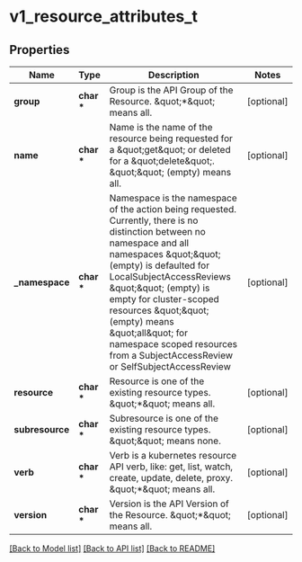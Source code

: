 # v1_resource_attributes_t

## Properties
Name | Type | Description | Notes
------------ | ------------- | ------------- | -------------
**group** | **char \*** | Group is the API Group of the Resource.  \&quot;*\&quot; means all. | [optional] 
**name** | **char \*** | Name is the name of the resource being requested for a \&quot;get\&quot; or deleted for a \&quot;delete\&quot;. \&quot;\&quot; (empty) means all. | [optional] 
**_namespace** | **char \*** | Namespace is the namespace of the action being requested.  Currently, there is no distinction between no namespace and all namespaces \&quot;\&quot; (empty) is defaulted for LocalSubjectAccessReviews \&quot;\&quot; (empty) is empty for cluster-scoped resources \&quot;\&quot; (empty) means \&quot;all\&quot; for namespace scoped resources from a SubjectAccessReview or SelfSubjectAccessReview | [optional] 
**resource** | **char \*** | Resource is one of the existing resource types.  \&quot;*\&quot; means all. | [optional] 
**subresource** | **char \*** | Subresource is one of the existing resource types.  \&quot;\&quot; means none. | [optional] 
**verb** | **char \*** | Verb is a kubernetes resource API verb, like: get, list, watch, create, update, delete, proxy.  \&quot;*\&quot; means all. | [optional] 
**version** | **char \*** | Version is the API Version of the Resource.  \&quot;*\&quot; means all. | [optional] 

[[Back to Model list]](../README.md#documentation-for-models) [[Back to API list]](../README.md#documentation-for-api-endpoints) [[Back to README]](../README.md)



